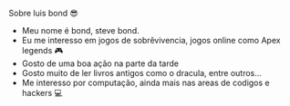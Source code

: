  Sobre luis bond :sunglasses:
- Meu nome é bond, steve bond.
- Eu me interesso em jogos de sobrêvivencia, jogos online como Apex legends :video_game:
- Gosto de uma boa ação na parte da tarde
- Gosto muito de ler livros antigos como o dracula, entre outros...
- Me interesso por computação, ainda mais nas areas de codigos e hackers :computer:

<!---
luisbond/luisbond is a ✨ special ✨ repository because its `README.md` (this file) appears on your GitHub profile.
You can click the Preview link to take a look at your changes.
--->

